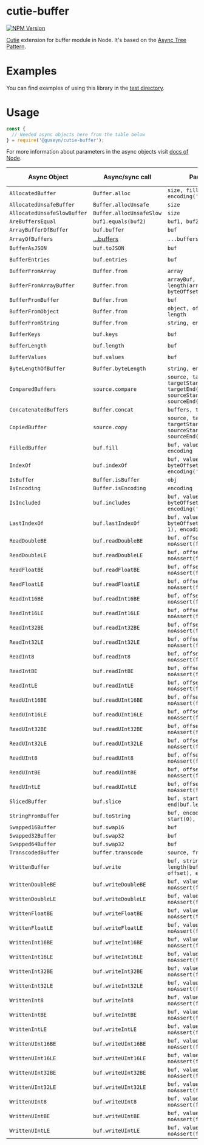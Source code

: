 # cutie-buffer

[![NPM Version][npm-image]][npm-url]

[Cutie](https://github.com/Guseyn/cutie) extension for buffer module in Node. It's based on the [Async Tree Pattern](https://github.com/Guseyn/async-tree-patern/blob/master/Async_Tree_Patern.pdf).

# Examples

You can find examples of using this library in the [test directory](https://github.com/Guseyn/cutie-buffer/tree/master/test).

# Usage

```js
const {
  // Needed async objects here from the table below
} = require('@guseyn/cutie-buffer');
```
For more information about parameters in the async objects visit [docs of Node](https://nodejs.org/en/docs/).

| Async Object  | Async/sync call | Parameters | Representation result |
| ------------- | ----------------| ---------- | --------------------- |
| `AllocatedBuffer` | `Buffer.alloc` | `size, fill(0), encoding('utf8')` | `buffer` |
| `AllocatedUnsafeBuffer` | `Buffer.allocUnsafe` | `size` | `buffer` |
| `AllocatedUnsafeSlowBuffer` | `Buffer.allocUnsafeSlow` | `size`  | `buffer` |
| `AreBuffersEqual` | `buf1.equals(buf2)` | `buf1, buf2` | `boolean` |
| `ArrayBufferOfBuffer` | `buf.buffer` | `buf` | `ArrayBuffer` |
| `ArrayOfBuffers` | [...buffers](https://github.com/Guseyn/cutie-buffer/blob/master/src/ArrayOfBuffers.js) | `...buffers` | `buffer[]` |
| `BufferAsJSON` | `buf.toJSON` | `buf` | `json` |
| `BufferEntries` | `buf.entries` | `buf` | `iterator [index, byte]` |
| `BufferFromArray` | `Buffer.from` | `array` | `buffer` |
| `BufferFromArrayBuffer` | `Buffer.from` | `arrayBuf, byteOffset(0), length(arrayBuf.length - byteOffset)` | `buffer` |
| `BufferFromBuffer` | `Buffer.from` | `buf` | `buffer` |
| `BufferFromObject` | `Buffer.from` | `object, offsetOrEncoding, length` | `buffer` |
| `BufferFromString` | `Buffer.from` | `string, encoding('utf8')` | `buffer` |
| `BufferKeys` | `buf.keys` | `buf` | `iterator [index]` |
| `BufferLength` | `buf.length` | `buf` | `integer` |
| `BufferValues` | `buf.values` | `buf` | `iterator [byte]` |
| `ByteLengthOfBuffer` | `Buffer.byteLength` | `string, encoding('utf8')` | `integer` |
| `ComparedBuffers` | `source.compare` | `source, target, targetStart(0), targetEnd(target.length), sourceStart(0), sourceEnd(source.length)` | `integer` |
| `ConcatenatedBuffers` | `Buffer.concat` | `buffers, totalLength` | `buffer` |
| `CopiedBuffer` | `source.copy` | `source, target, targetStart(0), sourceStart(0), sourceEnd(source.length)` | `target` |
| `FilledBuffer` | `buf.fill` | `buf, value, offset, end, encoding` | `buffer` |
| `IndexOf` | `buf.indexOf` | `buf, value, byteOffset(0), encoding('utf8')` | `integer` |
| `IsBuffer` | `Buffer.isBuffer` | `obj` | `boolean` |
| `IsEncoding` | `Buffer.isEncoding` | `encoding` | `boolean` |
| `IsIncluded` | `buf.includes` | `buf, value, byteOffset(0), encoding('utf8')` | `boolean` |
| `LastIndexOf` | `buf.lastIndexOf` | `buf, value, byteOffset(buf.length - 1), encoding('utf8')` | `boolean` |
| `ReadDoubleBE` | `buf.readDoubleBE` | `buf, offset, noAssert(false)` | `number` |
| `ReadDoubleLE` | `buf.readDoubleLE` | `buf, offset, noAssert(false)` | `number` |
| `ReadFloatBE` | `buf.readFloatBE` | `buf, offset, noAssert(false)` | `number` |
| `ReadFloatLE` | `buf.readFloatLE` | `buf, offset, noAssert(false)` | `number` |
| `ReadInt16BE` | `buf.readInt16BE` | `buf, offset, noAssert(false)` | `number` |
| `ReadInt16LE` | `buf.readInt16LE` | `buf, offset, noAssert(false)` | `number` |
| `ReadInt32BE` | `buf.readInt32BE` | `buf, offset, noAssert(false)` | `number` |
| `ReadInt32LE` | `buf.readInt32LE` | `buf, offset, noAssert(false)` | `number` |
| `ReadInt8` | `buf.readInt8` | `buf, offset, noAssert(false)` | `number` |
| `ReadIntBE` | `buf.readIntBE` | `buf, offset, noAssert(false)` | `number` |
| `ReadIntLE` | `buf.readIntLE` | `buf, offset, noAssert(false)` | `number` |
| `ReadUInt16BE` | `buf.readUInt16BE` | `buf, offset, noAssert(false)` | `number` |
| `ReadUInt16LE` | `buf.readUInt16LE` | `buf, offset, noAssert(false)` | `number` |
| `ReadUInt32BE` | `buf.readUInt32BE` | `buf, offset, noAssert(false)` | `number` |
| `ReadUInt32LE` | `buf.readUInt32LE` | `buf, offset, noAssert(false)` | `number` |
| `ReadUInt8` | `buf.readUInt8` | `buf, offset, noAssert(false)` | `number` |
| `ReadUIntBE` | `buf.readUIntBE` | `buf, offset, noAssert(false)` | `number` |
| `ReadUIntLE` | `buf.readUIntLE` | `buf, offset, noAssert(false)` | `number` |
| `SlicedBuffer` | `buf.slice` | `buf, start(0), end(buf.length)` | `buffer` |
| `StringFromBuffer` | `buf.toString` | `buf, encoding('utf8'), start(0), end(buf.length)` | `string` |
| `Swapped16Buffer` | `buf.swap16` | `buf` | `buffer` |
| `Swapped32Buffer` | `buf.swap32` | `buf` | `buffer` |
| `Swapped64Buffer` | `buf.swap32` | `buf` | `buffer` |
| `TranscodedBuffer` | `buffer.transcode` | `source, fromEnc, toEnc` |
| `WrittenBuffer` | `buf.write` | `buf, string, offset(0), length(buf.length - offset), encoding('utf8')` | `buffer` |
| `WrittenDoubleBE` | `buf.writeDoubleBE` | `buf, value, offset, noAssert(false)` | `number` |
| `WrittenDoubleLE` | `buf.writeDoubleLE` | `buf, value, offset, noAssert(false)` | `number` |
| `WrittenFloatBE` | `buf.writeFloatBE` | `buf, value, offset, noAssert(false)` | `number` |
| `WrittenFloatLE` | `buf.writeFloatLE` | `buf, value, offset, noAssert(false)` | `number` |
| `WrittenInt16BE` | `buf.writeInt16BE` | `buf, value, offset, noAssert(false)` | `number` |
| `WrittenInt16LE` | `buf.writeInt16LE` | `buf, value, offset, noAssert(false)` | `number` |
| `WrittenInt32BE` | `buf.writeInt32BE` | `buf, value, offset, noAssert(false)` | `number` |
| `WrittenInt32LE` | `buf.writeInt32LE` | `buf, value, offset, noAssert(false)` | `number` |
| `WrittenInt8` | `buf.writeInt8` | `buf, value, offset, noAssert(false)` | `number` |
| `WrittenIntBE` | `buf.writeIntBE` | `buf, value, offset, noAssert(false)` | `number` |
| `WrittenIntLE` | `buf.writeIntLE` | `buf, value, offset, noAssert(false)` | `number` |
| `WrittenUInt16BE` | `buf.writeUInt16BE` | `buf, value, offset, noAssert(false)` | `number` |
| `WrittenUInt16LE` | `buf.writeUInt16LE` | `buf, value, offset, noAssert(false)` | `number` |
| `WrittenUInt32BE` | `buf.writeUInt32BE` | `buf, value, offset, noAssert(false)` | `number` |
| `WrittenUInt32LE` | `buf.writeUInt32LE` | `buf, value, offset, noAssert(false)` | `number` |
| `WrittenUInt8` | `buf.writeUInt8` | `buf, value, offset, noAssert(false)` | `number` |
| `WrittenUIntBE` | `buf.writeUIntBE` | `buf, value, offset, noAssert(false)` | `number` |
| `WrittenUIntLE` | `buf.writeUIntLE` | `buf, value, offset, noAssert(false)` | `number` |

[npm-image]: https://img.shields.io/npm/v/@guseyn/cutie-buffer.svg
[npm-url]: https://npmjs.org/package/@guseyn/cutie-buffer
